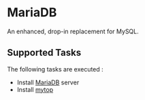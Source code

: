 MariaDB
=======

An enhanced, drop-in replacement for MySQL.

Supported Tasks
-----------------

The following tasks are executed :

  - Install [MariaDB](https://mariadb.org/en/) server
  - Install [mytop](http://jeremy.zawodny.com/mysql/mytop/)
  